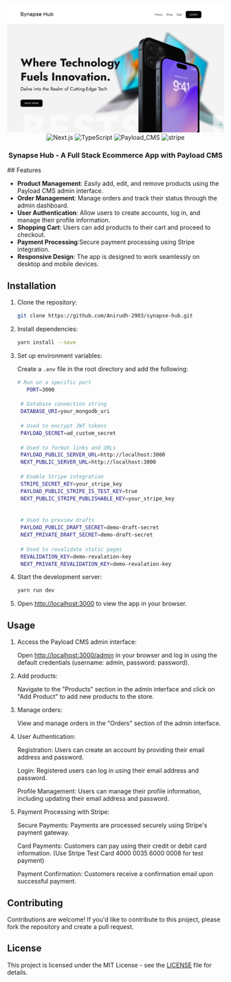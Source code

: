 <div align="center">
  <br />
    <a  >
      <img src="https://github.com/Anirudh-2903/synapse-hub/blob/main/homepage.png" alt="Project Banner">
    </a>
  <br />

  <div>
    <img src="https://img.shields.io/badge/-Next_JS_14-black?style=for-the-badge&logoColor=white&logo=nextdotjs&color=000000" alt="Next.js" />
    <img src="https://img.shields.io/badge/-TypeScript-black?style=for-the-badge&logoColor=white&logo=typescript&color=3178C6" alt="TypeScript" />
    <img src="https://img.shields.io/badge/-Payload_CMS-black?style=for-the-badge&link=https%3A%2F%2Fpayloadcms.com%2F" alt="Payload_CMS" />
    <img src="https://img.shields.io/badge/-Stripe-black?style=for-the-badge&logoColor=white&logo=stripe&color=008CDD" alt="stripe" />
  </div>

  <h3 align="center">Synapse Hub - A Full Stack Ecommerce App with Payload CMS</h3>

</div>
## Features

- **Product Management**: Easily add, edit, and remove products using the Payload CMS admin interface.
- **Order Management**: Manage orders and track their status through the admin dashboard.
- **User Authentication**: Allow users to create accounts, log in, and manage their profile information.
- **Shopping Cart**: Users can add products to their cart and proceed to checkout.
- **Payment Processing**:Secure payment processing using Stripe integration.
- **Responsive Design**: The app is designed to work seamlessly on desktop and mobile devices.

## Installation

1. Clone the repository:

   ```bash
   git clone https://github.com/Anirudh-2903/synapse-hub.git
   ```

2. Install dependencies:

   ```bash
   yarn install --save
   ```

3. Set up environment variables:

   Create a `.env` file in the root directory and add the following:

   ```bash
   # Run on a specific port
      PORT=3000

    # Database connection string
    DATABASE_URI=your_mongodb_uri

    # Used to encrypt JWT tokens
    PAYLOAD_SECRET=ad_custom_secret

    # Used to format links and URLs
    PAYLOAD_PUBLIC_SERVER_URL=http://localhost:3000
    NEXT_PUBLIC_SERVER_URL=http://localhost:3000

    # Enable Stripe integration
    STRIPE_SECRET_KEY=your_stripe_key
    PAYLOAD_PUBLIC_STRIPE_IS_TEST_KEY=true
    NEXT_PUBLIC_STRIPE_PUBLISHABLE_KEY=your_stripe_key


    # Used to preview drafts
    PAYLOAD_PUBLIC_DRAFT_SECRET=demo-draft-secret
    NEXT_PRIVATE_DRAFT_SECRET=demo-draft-secret

    # Used to revalidate static pages
    REVALIDATION_KEY=demo-revalation-key
    NEXT_PRIVATE_REVALIDATION_KEY=demo-revalation-key
   ```

4. Start the development server:

   ```bash
   yarn run dev
   ```

5. Open [http://localhost:3000](http://localhost:3000) to view the app in your browser.

## Usage

1. Access the Payload CMS admin interface:

   Open [http://localhost:3000/admin](http://localhost:3000/admin) in your browser and log in using the default credentials (username: admin, password: password).

2. Add products:

   Navigate to the "Products" section in the admin interface and click on "Add Product" to add new products to the store.

3. Manage orders:

   View and manage orders in the "Orders" section of the admin interface.

4. User Authentication:

    Registration: Users can create an account by providing their email address and password.

    Login: Registered users can log in using their email address and password.

    Profile Management: Users can manage their profile information, including updating their email address and password.

5. Payment Processing with Stripe:

    Secure Payments: Payments are processed securely using Stripe's payment gateway.

    Card Payments: Customers can pay using their credit or debit card information.
    (Use Stripe Test Card 4000 0035 6000 0008 for test payment)
    
    Payment Confirmation: Customers receive a confirmation email upon successful payment.

## Contributing

Contributions are welcome! If you'd like to contribute to this project, please fork the repository and create a pull request.

## License

This project is licensed under the MIT License - see the [LICENSE](LICENSE) file for details.